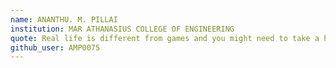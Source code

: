 ```yaml
---
name: ANANTHU. M. PILLAI 
institution: MAR ATHANASIUS COLLEGE OF ENGINEERING
quote: Real life is different from games and you might need to take a hit to make a hit. You're worthy ;)
github_user: AMP0075
---
```

